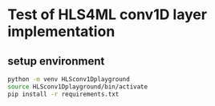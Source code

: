 # Test of HLS4ML conv1D layer implementation

## setup environment
```bash
python -m venv HLSconv1Dplayground
source HLSconv1Dplayground/bin/activate
pip install -r requirements.txt
```
